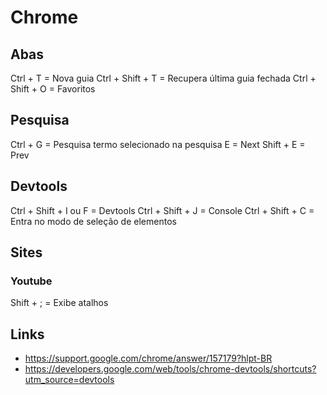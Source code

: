 # Chrome

## Abas
Ctrl + T = Nova guia
Ctrl + Shift + T = Recupera última guia fechada
Ctrl + Shift + O = Favoritos

## Pesquisa
Ctrl + G = Pesquisa termo selecionado na pesquisa
E = Next
Shift + E = Prev

## Devtools

Ctrl + Shift + I ou F = Devtools
Ctrl + Shift + J = Console
Ctrl + Shift + C = Entra no modo de seleção de elementos

## Sites

### Youtube

Shift + ; = Exibe atalhos

## Links

- https://support.google.com/chrome/answer/157179?hlpt-BR
- https://developers.google.com/web/tools/chrome-devtools/shortcuts?utm_source=devtools
